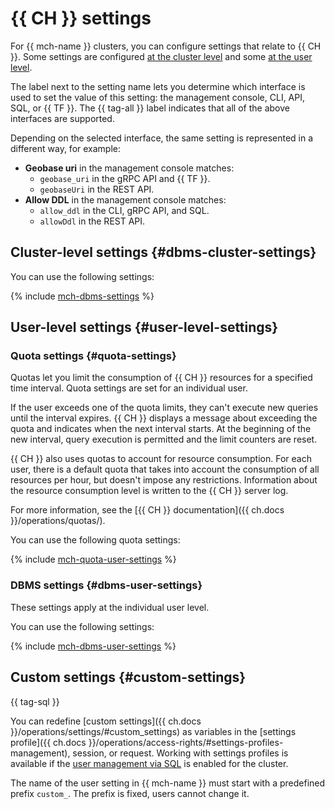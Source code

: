 # {{ CH }} settings

For {{ mch-name }} clusters, you can configure settings that relate to {{ CH }}. Some settings are configured [at the cluster level](#dbms-cluster-settings) and some [at the user level](#user-level-settings).

The label next to the setting name lets you determine which interface is used to set the value of this setting: the management console, CLI, API, SQL, or {{ TF }}. The {{ tag-all }} label indicates that all of the above interfaces are supported.

Depending on the selected interface, the same setting is represented in a different way, for example:

- **Geobase uri** in the management console matches:
   - `geobase_uri` in the gRPC API and {{ TF }}.
   - `geobaseUri` in the REST API.
- **Allow DDL** in the management console matches:
   - `allow_ddl` in the CLI, gRPC API, and SQL.
   - `allowDdl` in the REST API.


## Cluster-level settings {#dbms-cluster-settings}

You can use the following settings:

{% include [mch-dbms-settings](../../_includes/mdb/mch-dbms-settings.md) %}

## User-level settings {#user-level-settings}

### Quota settings {#quota-settings}

Quotas let you limit the consumption of {{ CH }} resources for a specified time interval. Quota settings are set for an individual user.

If the user exceeds one of the quota limits, they can't execute new queries until the interval expires.
{{ CH }} displays a message about exceeding the quota and indicates when the next interval starts. At the beginning of the new interval, query execution is permitted and the limit counters are reset.

{{ CH }} also uses quotas to account for resource consumption.
For each user, there is a default quota that takes into account the consumption of all resources per hour, but doesn't impose any restrictions.
Information about the resource consumption level is written to the {{ CH }} server log.

For more information, see the [{{ CH }} documentation]({{ ch.docs }}/operations/quotas/).

You can use the following quota settings:

{% include [mch-quota-user-settings](../../_includes/mdb/mch-quota-user-settings.md) %}

### DBMS settings {#dbms-user-settings}

These settings apply at the individual user level.

You can use the following settings:

{% include [mch-dbms-user-settings](../../_includes/mdb/mch-dbms-user-settings.md) %}

## Custom settings {#custom-settings}

{{ tag-sql }}

You can redefine [custom settings]({{ ch.docs }}/operations/settings/#custom_settings) as variables in the [settings profile]({{ ch.docs }}/operations/access-rights/#settings-profiles-management), session, or request. Working with settings profiles is available if the [user management via SQL](../operations/cluster-users.md#sql-user-management) is enabled for the cluster.

The name of the user setting in {{ mch-name }} must start with a predefined prefix `custom_`. The prefix is fixed, users cannot change it.
